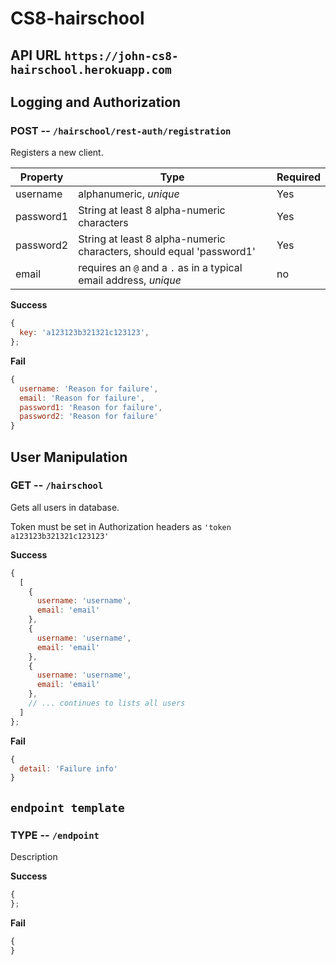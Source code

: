 # CS8-hairschool

## API URL `https://john-cs8-hairschool.herokuapp.com`

## Logging and Authorization

### POST -- `/hairschool/rest-auth/registration`

Registers a new client.

| Property |     Type      | Required |
| -------- | ------------- | -------- |
| username | alphanumeric, *unique* | Yes      |
| password1 | String at least 8 alpha-numeric characters | Yes      |
| password2 | String at least 8 alpha-numeric characters, should equal 'password1' | Yes      |
| email | requires an `@` and a `.` as in a typical email address, *unique* | no      |


**Success**

```js
{
  key: 'a123123b321321c123123',
};
```

**Fail**

```js
{
  username: 'Reason for failure',
  email: 'Reason for failure',
  password1: 'Reason for failure',
  password2: 'Reason for failure'
}
```



## User Manipulation

### GET -- `/hairschool`

Gets all users in database.

Token must be set in Authorization headers as `'token a123123b321321c123123'`

**Success**

```js
{
  [
    {
      username: 'username',
      email: 'email'
    },
    {
      username: 'username',
      email: 'email'
    },    
    {
      username: 'username',
      email: 'email'
    },
    // ... continues to lists all users
  ]
};
```

**Fail**

```js
{
  detail: 'Failure info'
}
```

## ```endpoint template```

### TYPE -- `/endpoint`

Description

**Success**

```js
{
};
```

**Fail**

```js
{
}
```

